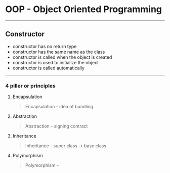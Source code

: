 # OOP - Object Oriented Programming
---
## Constructor  
+ constructor has no return type
+ constructor has the same name as the class
+ constructor is called when the object is created
+ constructor is used to initialize the object
+ constructor is called automatically
---
### 4 piller or principles
1. Encapsulation
    > Encapsulation - idea of bundling
2. Abstraction
    > Abstraction - signing contract
3. Inheritance
    > Inheritance - super class -> base class 
4. Polymorphism
    > Polymorphism - 

